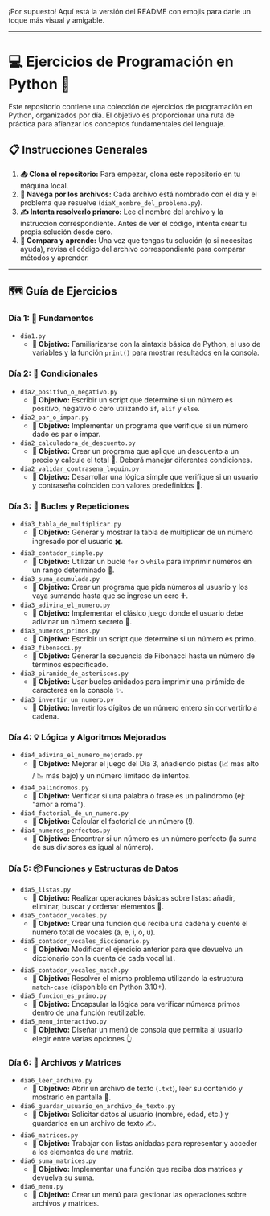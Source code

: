 ¡Por supuesto! Aquí está la versión del README con emojis para darle un toque más visual y amigable.

---

# 💻 Ejercicios de Programación en Python 🐍

Este repositorio contiene una colección de ejercicios de programación en Python, organizados por día. El objetivo es proporcionar una ruta de práctica para afianzar los conceptos fundamentales del lenguaje.

## 📋 Instrucciones Generales

1.  **📥 Clona el repositorio:** Para empezar, clona este repositorio en tu máquina local.
2.  **📂 Navega por los archivos:** Cada archivo está nombrado con el día y el problema que resuelve (`diaX_nombre_del_problema.py`).
3.  **✍️ Intenta resolverlo primero:** Lee el nombre del archivo y la instrucción correspondiente. Antes de ver el código, intenta crear tu propia solución desde cero.
4.  **🧠 Compara y aprende:** Una vez que tengas tu solución (o si necesitas ayuda), revisa el código del archivo correspondiente para comparar métodos y aprender.

---

## 🗺️ Guía de Ejercicios

### Día 1: 🏁 Fundamentos

* `dia1.py`
    * **🎯 Objetivo:** Familiarizarse con la sintaxis básica de Python, el uso de variables y la función `print()` para mostrar resultados en la consola.

### Día 2: 🤔 Condicionales

* `dia2_positivo_o_negativo.py`
    * **🎯 Objetivo:** Escribir un script que determine si un número es positivo, negativo o cero utilizando `if`, `elif` y `else`.
* `dia2_par_o_impar.py`
    * **🎯 Objetivo:** Implementar un programa que verifique si un número dado es par o impar.
* `dia2_calculadora_de_descuento.py`
    * **🎯 Objetivo:** Crear un programa que aplique un descuento a un precio y calcule el total 💸. Deberá manejar diferentes condiciones.
* `dia2_validar_contrasena_loguin.py`
    * **🎯 Objetivo:** Desarrollar una lógica simple que verifique si un usuario y contraseña coinciden con valores predefinidos 🔐.

### Día 3: 🔄 Bucles y Repeticiones

* `dia3_tabla_de_multiplicar.py`
    * **🎯 Objetivo:** Generar y mostrar la tabla de multiplicar de un número ingresado por el usuario ✖️.
* `dia3_contador_simple.py`
    * **🎯 Objetivo:** Utilizar un bucle `for` o `while` para imprimir números en un rango determinado 🔢.
* `dia3_suma_acumulada.py`
    * **🎯 Objetivo:** Crear un programa que pida números al usuario y los vaya sumando hasta que se ingrese un cero ➕.
* `dia3_adivina_el_numero.py`
    * **🎯 Objetivo:** Implementar el clásico juego donde el usuario debe adivinar un número secreto 🎲.
* `dia3_numeros_primos.py`
    * **🎯 Objetivo:** Escribir un script que determine si un número es primo.
* `dia3_fibonacci.py`
    * **🎯 Objetivo:** Generar la secuencia de Fibonacci hasta un número de términos especificado.
* `dia3_piramide_de_asteriscos.py`
    * **🎯 Objetivo:** Usar bucles anidados para imprimir una pirámide de caracteres en la consola ✨.
* `dia3_invertir_un_numero.py`
    * **🎯 Objetivo:** Invertir los dígitos de un número entero sin convertirlo a cadena.

### Día 4: 💡 Lógica y Algoritmos Mejorados

* `dia4_adivina_el_numero_mejorado.py`
    * **🎯 Objetivo:** Mejorar el juego del Día 3, añadiendo pistas (📈 más alto / 📉 más bajo) y un número limitado de intentos.
* `dia4_palindromos.py`
    * **🎯 Objetivo:** Verificar si una palabra o frase es un palíndromo (ej: "amor a roma").
* `dia4_factorial_de_un_numero.py`
    * **🎯 Objetivo:** Calcular el factorial de un número (!).
* `dia4_numeros_perfectos.py`
    * **🎯 Objetivo:** Encontrar si un número es un número perfecto (la suma de sus divisores es igual al número).

### Día 5: 📦 Funciones y Estructuras de Datos

* `dia5_listas.py`
    * **🎯 Objetivo:** Realizar operaciones básicas sobre listas: añadir, eliminar, buscar y ordenar elementos 📝.
* `dia5_contador_vocales.py`
    * **🎯 Objetivo:** Crear una función que reciba una cadena y cuente el número total de vocales (a, e, i, o, u).
* `dia5_contador_vocales_diccionario.py`
    * **🎯 Objetivo:** Modificar el ejercicio anterior para que devuelva un diccionario con la cuenta de cada vocal 📊.
* `dia5_contador_vocales_match.py`
    * **🎯 Objetivo:** Resolver el mismo problema utilizando la estructura `match-case` (disponible en Python 3.10+).
* `dia5_funcion_es_primo.py`
    * **🎯 Objetivo:** Encapsular la lógica para verificar números primos dentro de una función reutilizable.
* `dia5_menu_interactivo.py`
    * **🎯 Objetivo:** Diseñar un menú de consola que permita al usuario elegir entre varias opciones 👆.

### Día 6: 💾 Archivos y Matrices

* `dia6_leer_archivo.py`
    * **🎯 Objetivo:** Abrir un archivo de texto (`.txt`), leer su contenido y mostrarlo en pantalla 📜.
* `dia6_guardar_usuario_en_archivo_de_texto.py`
    * **🎯 Objetivo:** Solicitar datos al usuario (nombre, edad, etc.) y guardarlos en un archivo de texto ✍️.
* `dia6_matrices.py`
    * **🎯 Objetivo:** Trabajar con listas anidadas para representar y acceder a los elementos de una matriz.
* `dia6_suma_matrices.py`
    * **🎯 Objetivo:** Implementar una función que reciba dos matrices y devuelva su suma.
* `dia6_menu.py`
    * **🎯 Objetivo:** Crear un menú para gestionar las operaciones sobre archivos y matrices.

